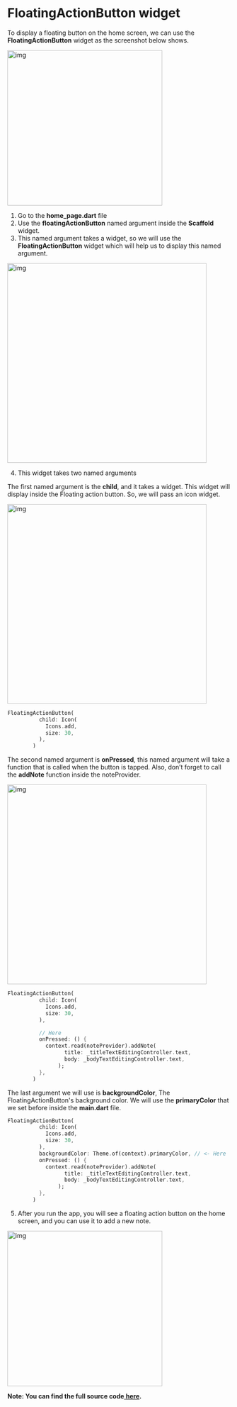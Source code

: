 # **FloatingActionButton** widget



To display a floating button on the home screen, we can use the **FloatingActionButton** widget as the screenshot below shows.

<img src="https://lh3.googleusercontent.com/fKdEk6ZavZPBMiIXW4j6Amf5klQpCkq1BdBieGUTwAeEnnwpN-pWKwDTwEXuyx4TWbY1jqqEoTaJbJxiass3zEqaVLeF8nssW72FEh2Wq4KjDCFrYYxLpXoXm7yfIWM-rxnCnF-i" alt="img" width="350" />





1. Go to the **home_page.dart** file
2. Use the **floatingActionButton** named argument inside the **Scaffold** widget.
3. This named argument takes a widget, so we will use the **FloatingActionButton** widget which will help us to display this named argument.

<img src="https://lh5.googleusercontent.com/H5ogw5RLbv-JYe_NcblkOAuczOKV3riBGYfgC7xG04AeIJiEG6bmiA6ewr6920KfvsMaHccaQOFcZxCTJho4gPVuzjddruMiDdx-5uWbZtTfNlFAcdmIdEAjnATzfe1MCJYYi58L" alt="img" width="450" />







4. This widget takes two named arguments

The first named argument is the **child**, and it takes a widget. This widget will display inside the Floating action button. So, we will pass an icon widget.

<img src="https://lh6.googleusercontent.com/_Foqjf7A8bULDRrFuvhLoZgP7USMdUwwnviBso16QiN8F-Ds1vtfSAU_DgJd9Zz51t0yWK_aSx5v6VHcaVTiCJIGNgt8BYU1A4F3naXsG0T-rYf1zwgVpAnbjOWy4c0rnmvi-C8g" alt="img" width="450" />

```dart
FloatingActionButton(
          child: Icon(
            Icons.add,
            size: 30,
          ),
        )
```



The second named argument is **onPressed**, this named argument will take a function that is called when the button is tapped. Also, don’t forget to call the **addNote** function inside the noteProvider.

<img src="https://lh3.googleusercontent.com/kYgvE5iLhBmlBHh0frEDRQrD8TBKLQFtVdNGNop_9sKl-2Su5NGICn_WyYBqnr3YPnjypdQaZ_BfimDLmr21R0EerCZqzuP6hvAFnuVN604j4L3-3y3uHOCR7a6YCETw9WVHvFCf" alt="img" width="450" />

```dart
FloatingActionButton(
          child: Icon(
            Icons.add,
            size: 30,
          ),

          // Here 
          onPressed: () {
            context.read(noteProvider).addNote(
                  title: _titleTextEditingController.text,
                  body: _bodyTextEditingController.text,
                );
          },
        )
```



The last argument we will use is **backgroundColor**, The FloatingActionButton's background color. We will use the **primaryColor** that we set before inside the **main.dart** file.

```dart
FloatingActionButton(
          child: Icon(
            Icons.add,
            size: 30,
          ),
          backgroundColor: Theme.of(context).primaryColor, // <- Here
          onPressed: () {
            context.read(noteProvider).addNote(
                  title: _titleTextEditingController.text,
                  body: _bodyTextEditingController.text,
                );
          },
        )
```





5. After you run the app, you will see a floating action button on the home screen, and you can use it to add a new note.

<img src="https://lh3.googleusercontent.com/vx8kr5agLQcrsL-w6hdpYXHMQOn4-O_SoYaUToPoUgfjgYVNwYP_LsWheiPHE9MJl3R64qz6yr3Y-TA2AtKJQBfrfmbpG1XabNzdMkM1FwMYH_VmIn3rrlp1e1-Qz5LdtKWWY2Yr" alt="img" width="350" />
   





**Note: You can find the full source code**[ **here**](https://github.com/Northwest-content/flutter_notes_app/tree/main/notes_app_riverpod)**.**

















































